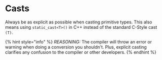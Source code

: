 # Casts

Always be as explicit as possible when casting primitive types. This also means using `static_cast<T>()` in C++ instead of the standard C-Style cast `(T)`.

{% hint style="info" %}
_REASONING:_ The compiler will throw an error or warning when doing a conversion you shouldn't. Plus, explicit casting clarifies any confusion to the compiler or other developers.
{% endhint %}

